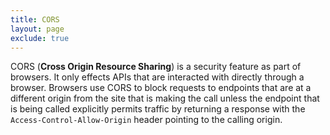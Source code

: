 ```yaml
---
title: CORS
layout: page
exclude: true
---
```


CORS (**Cross Origin Resource Sharing**) is a security feature as part of browsers. It only effects APIs that are interacted with directly through a browser. Browsers use CORS to block requests to endpoints that are at a different origin from the site that is making the call unless the endpoint that is being called explicitly permits traffic by returning a response with the `Access-Control-Allow-Origin` header pointing to the calling origin.


<!--stackedit_data:
eyJoaXN0b3J5IjpbNTI0NzYzMzA2LC0xMTI3Mjc4ODkyXX0=
-->